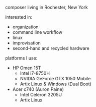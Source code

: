 composer living in Rochester, New York

interested in:

- organization
- command line workflow
- linux
- improvisation
- second-hand and recycled hardware

platforms I use:

- HP Omen 15T
	- Intel i7-8750H
	- NVIDIA GeForce GTX 1050 Mobile
	- Artix Linux & Windows (Dual Boot)
- Acer c740 (Auron Paine)
	- Intel Celeron 3205U
	- Artix Linux
